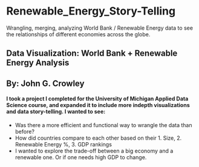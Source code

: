 # Renewable_Energy_Story-Telling
Wrangling, merging, analyzing World Bank / Renewable Energy data to see the relationships of different economies across the globe.

## Data Visualization: World Bank + Renewable Energy Analysis
## By: John G. Crowley
#### I took a project I completed for the University of Michigan Applied Data Science course, and expanded it to include more indepth visualizations and data story-telling. I wanted to see:

- Was there a more efficient and functional way to wrangle the data than before?
- How did countries compare to each other based on their 1. Size, 2. Renewable Energy %, 3. GDP rankings
- I wanted to explore the trade-off between a big economy and a renewable one. Or if one needs high GDP to change.
